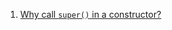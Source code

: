  1. [Why call `super()` in a constructor?](https://stackoverflow.com/questions/10508107/why-call-super-in-a-constructor#:~:text=There%20is%20an%20implicit%20call,you%20wish%20to%20specify%20them.)
